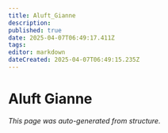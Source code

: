 ```yaml
---
title: Aluft_Gianne
description: 
published: true
date: 2025-04-07T06:49:17.411Z
tags: 
editor: markdown
dateCreated: 2025-04-07T06:49:15.235Z
---
```


# Aluft Gianne

*This page was auto-generated from structure.*